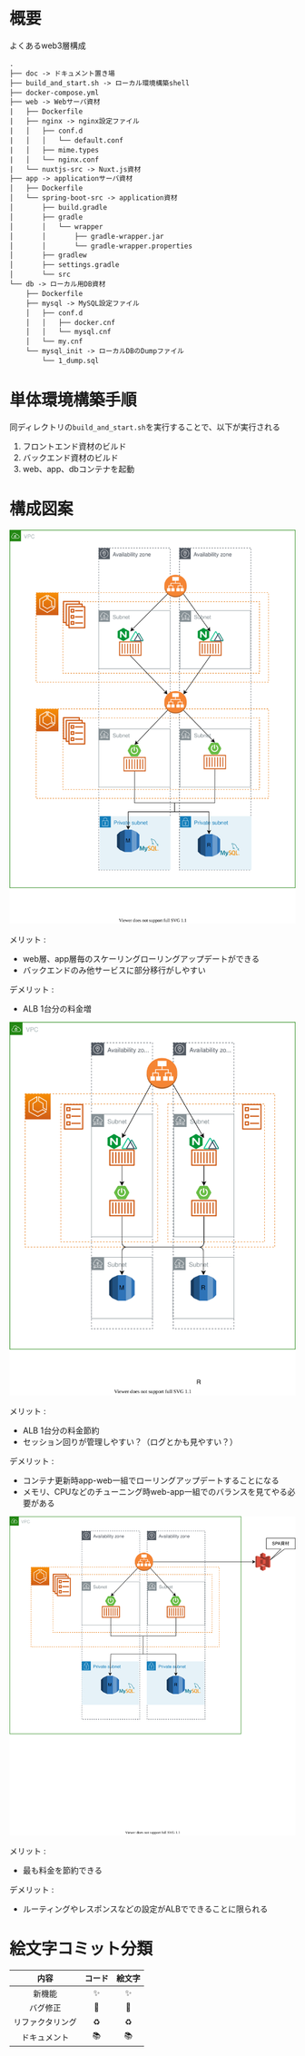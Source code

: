 # 概要

よくあるweb3層構成

```txt
.
├── doc -> ドキュメント置き場
├── build_and_start.sh -> ローカル環境構築shell
├── docker-compose.yml
├── web -> Webサーバ資材
|   ├── Dockerfile
|   ├── nginx -> nginx設定ファイル
|   │   ├── conf.d
|   │   │   └── default.conf
|   │   ├── mime.types
|   │   └── nginx.conf
|   └── nuxtjs-src -> Nuxt.js資材
├── app -> applicationサーバ資材
│   ├── Dockerfile
│   └── spring-boot-src -> application資材
│       ├── build.gradle
│       ├── gradle
│       │   └── wrapper
│       │       ├── gradle-wrapper.jar
│       │       └── gradle-wrapper.properties
│       ├── gradlew
│       ├── settings.gradle
│       └── src
└── db -> ローカル用DB資材
    ├── Dockerfile
    ├── mysql -> MySQL設定ファイル
    │   ├── conf.d
    │   │   ├── docker.cnf
    │   │   └── mysql.cnf
    │   └── my.cnf
    └── mysql_init -> ローカルDBのDumpファイル
        └── 1_dump.sql
```

# 単体環境構築手順

同ディレクトリの`build_and_start.sh`を実行することで、以下が実行される

1. フロントエンド資材のビルド
2. バックエンド資材のビルド
3. web、app、dbコンテナを起動

# 構成図案

![構成図](./doc/構成図a.svg)

メリット : 
  - web層、app層毎のスケーリングローリングアップデートができる
  - バックエンドのみ他サービスに部分移行がしやすい

デメリット : 
  - ALB 1台分の料金増


![構成図](./doc/構成図b.svg)

メリット : 
  - ALB 1台分の料金節約
  - セッション回りが管理しやすい？（ログとかも見やすい？）

デメリット : 
  - コンテナ更新時app-web一組でローリングアップデートすることになる
  - メモリ、CPUなどのチューニング時web-app一組でのバランスを見てやる必要がある

![構成図](./doc/構成図c.svg)

メリット : 
  - 最も料金を節約できる

デメリット : 
  - ルーティングやレスポンスなどの設定がALBでできることに限られる

# 絵文字コミット分類

|内容|コード|絵文字|
|:-:|:-:|:-:|
|新機能|:sparkles:|✨|
|バグ修正|:bug:|🐛|
|リファクタリング|:recycle:|♻️|
|ドキュメント|:books:|📚|
